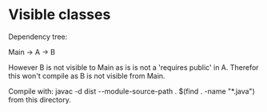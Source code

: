 # Visible classes

Dependency tree:

Main -> A -> B

However B is not visible to Main as is is not a 'requires public' in A. Therefor this won't compile as
B is not visible from Main.

Compile with: javac -d dist --module-source-path . $(find . -name "*.java") from this directory.
